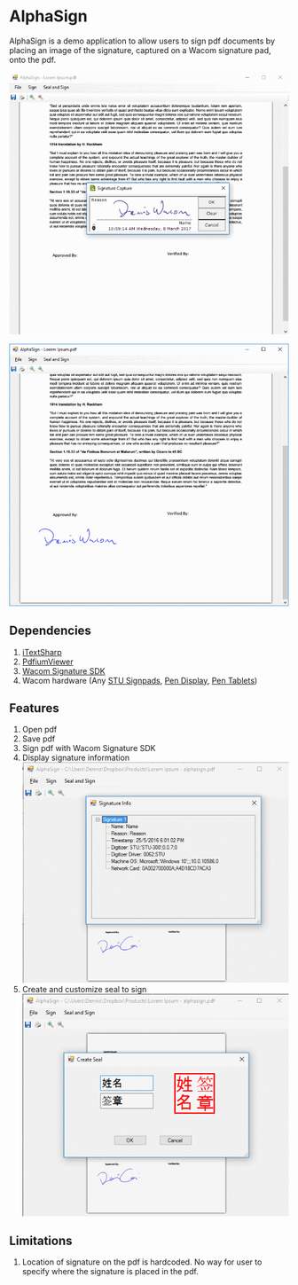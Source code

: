 # AlphaSign
AlphaSign is a demo application to allow users to sign pdf documents by placing an image of the signature, captured on a Wacom signature pad, onto the pdf.

![alt-text](https://github.com/DennisWacom/AlphaSign/blob/master/AlphaSign_SignatureSDK.png?raw=true)

![alt-text](https://github.com/DennisWacom/AlphaSign/blob/master/AlphaSign_SignedDocument.png?raw=true)

## Dependencies
1. [iTextSharp](https://www.nuget.org/packages/iTextSharp/)
2. [PdfiumViewer](https://www.nuget.org/packages/PdfiumViewer/)
3. [Wacom Signature SDK](http://signature.wacom.eu/products/software/software-development-kits-sdks/)
4. Wacom hardware (Any [STU Signpads](http://www.wacom.com/en-sg/enterprise/business-solutions/hardware/signature-pads), [Pen Display](http://www.wacom.com/en-sg/enterprise/business-solutions/hardware/pen-displays), [Pen Tablets](http://www.wacom.com/en-sg/products/pen-tablets))

## Features
1. Open pdf
2. Save pdf
3. Sign pdf with Wacom Signature SDK
4. Display signature information
![alt-text](https://github.com/DennisWacom/AlphaSign/blob/master/AlphaSign_SignatureInfo.png?raw=true)
5. Create and customize seal to sign
![alt-text](https://github.com/DennisWacom/AlphaSign/blob/master/AlphaSign_SealAndSign.png?raw=true)

## Limitations
1. Location of signature on the pdf is hardcoded. No way for user to specify where the signature is placed in the pdf.
